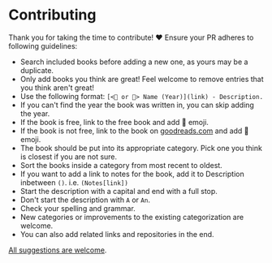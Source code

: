 # Contributing

Thank you for taking the time to contribute! ♥️ Ensure your PR adheres to following guidelines:

- Search included books before adding a new one, as yours may be a duplicate.
- Only add books you think are great! Feel welcome to remove entries that you think aren't great!
- Use the following format: `[<📕 or 📖> Name (Year)](link) - Description.`
- If you can't find the year the book was written in, you can skip adding the year.
- If the book is free, link to the free book and add 📖 emoji.
- If the book is not free, link to the book on [goodreads.com](https://www.goodreads.com/) and add 📕 emoji.
- The book should be put into its appropriate category. Pick one you think is closest if you are not sure.
- Sort the books inside a category from most recent to oldest.
- If you want to add a link to notes for the book, add it to Description inbetween `()`. i.e. `(Notes[link])`
- Start the description with a capital and end with a full stop.
- Don't start the description with `A` or `An`.
- Check your spelling and grammar.
- New categories or improvements to the existing categorization are welcome.
- You can also add related links and repositories in the end.

[All suggestions are welcome](../../edit/master/README.md).